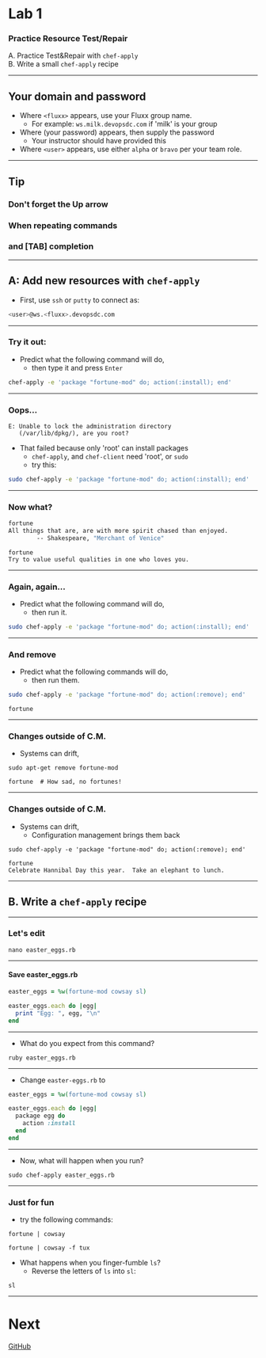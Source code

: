 # Lab 1

### Practice Resource Test/Repair

A. Practice Test&Repair with `chef-apply`<br>
B. Write a small `chef-apply` recipe

----

## Your domain and password

- Where `<fluxx>` appears, use your Fluxx group name.
  - For example: `ws.milk.devopsdc.com` if 'milk' is your group
- Where (your password) appears, then supply the password
  - Your instructor should have provided this
- Where `<user>` appears, use either `alpha` or `bravo` per your team role.

----

## Tip

### Don't forget the Up arrow
### When repeating commands
### and [TAB] completion

---

## A: Add new resources with `chef-apply`

- First, use `ssh` or `putty` to connect as:

```bash
<user>@ws.<fluxx>.devopsdc.com
```

----

### Try it out:

- Predict what the following command will do,
  - then type it and press `Enter`

```bash
chef-apply -e 'package "fortune-mod" do; action(:install); end'
```

----

### Oops...

```
E: Unable to lock the administration directory
   (/var/lib/dpkg/), are you root?
```

- That failed because only 'root' can install packages
  - `chef-apply`, and `chef-client` need 'root', or `sudo`
  - try this:

```bash
sudo chef-apply -e 'package "fortune-mod" do; action(:install); end'
```

----

### Now what?

```bash
fortune
All things that are, are with more spirit chased than enjoyed.
		-- Shakespeare, "Merchant of Venice"
```
```
fortune
Try to value useful qualities in one who loves you.
```

----

### Again, again...

- Predict what the following command will do,
  - then run it.

```bash
sudo chef-apply -e 'package "fortune-mod" do; action(:install); end'
```

----

### And remove

- Predict what the following commands will do,
  - then run them.

```bash
sudo chef-apply -e 'package "fortune-mod" do; action(:remove); end'
```
```
fortune
```

----

### Changes outside of C.M.

- Systems can drift,

```
sudo apt-get remove fortune-mod
```
```
fortune  # How sad, no fortunes!
```


----

### Changes outside of C.M.

- Systems can drift,
  - Configuration management brings them back
```
sudo chef-apply -e 'package "fortune-mod" do; action(:remove); end'
```
```
fortune
Celebrate Hannibal Day this year.  Take an elephant to lunch.
```

---

## B. Write a `chef-apply` recipe

----

### Let's edit

```
nano easter_eggs.rb
```

----

#### Save easter_eggs.rb

```ruby
easter_eggs = %w(fortune-mod cowsay sl)

easter_eggs.each do |egg|
  print "Egg: ", egg, "\n"
end
```

----

- What do you expect from this command?
```
ruby easter_eggs.rb
```

----

- Change `easter-eggs.rb` to

```ruby
easter_eggs = %w(fortune-mod cowsay sl)

easter_eggs.each do |egg|
  package egg do
    action :install
  end
end
```

----

- Now, what will happen when you run?
```
sudo chef-apply easter_eggs.rb
```

----

### Just for fun

- try the following commands:
```
fortune | cowsay
```
```
fortune | cowsay -f tux
```
- What happens when you finger-fumble `ls`?
  - Reverse the letters of `ls` into `sl`:
```
sl
```

---

# Next

[GitHub](slides_3-github.md)
